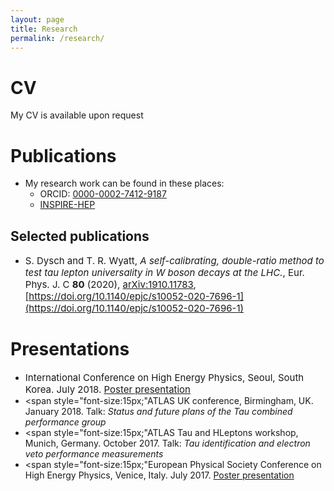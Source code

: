 ```yaml
---
layout: page
title: Research
permalink: /research/
---
```


# CV
My CV is available upon request

# Publications

- My research work can be found in these places:
	- ORCID: [0000-0002-7412-9187](https://orcid.org/0000-0002-7412-9187)
	- [INSPIRE-HEP](https://inspirehep.net/authors/1511801)

## Selected publications
- <span style="font-size:15px;">S. Dysch and T. R. Wyatt, _A self-calibrating, double-ratio method to test tau lepton universality in W boson decays at the LHC._, Eur. Phys. J. C **80** (2020), [arXiv:1910.11783](https://arxiv.org/abs/1910.11783), [https://doi.org/10.1140/epjc/s10052-020-7696-1](https://doi.org/10.1140/epjc/s10052-020-7696-1)</span>

# Presentations
- <span style="font-size:15px;">International Conference on High Energy Physics, Seoul, South Korea. July 2018. [Poster presentation](https://cds.cern.ch/record/2634682)</span>
- <span style="font-size:15px;"ATLAS UK conference, Birmingham, UK. January 2018. Talk: _Status and future plans of the Tau combined performance group_</span>
- <span style="font-size:15px;"ATLAS Tau and HLeptons workshop, Munich, Germany. October 2017. Talk: _Tau identification and electron veto performance measurements_</span>
- <span style="font-size:15px;"European Physical Society Conference on High Energy Physics, Venice, Italy. July 2017. [Poster presentation](https://cds.cern.ch/record/2274251/)</span>
